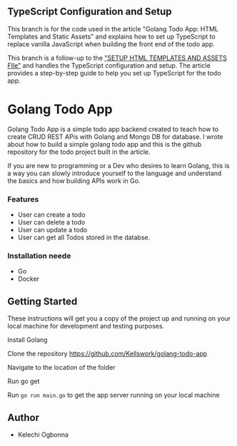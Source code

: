 ## TypeScript Configuration and Setup

This branch is for the code used in the article "Golang Todo App: HTML Templates and Static Assets" and explains how to set up TypeScript to replace vanilla JavaScript when building the front end of the todo app. 

This branch is a follow-up to the ["SETUP HTML TEMPLATES AND ASSETS FIle"](https://github.com/Kellswork/golang-todo-app/tree/feat/setup-html-template-and-asset-files) and handles the TypeScript configuration and setup. The article provides a step-by-step guide to help you set up TypeScript for the todo app.

# Golang Todo App

Golang Todo App is a simple todo app backend created to teach how to create CRUD REST APis with Golang and Mongo DB for database. I wrote about how to build a simple golang todo app and this is the github repository for the todo project built in the article.

If you are new to programming or a Dev who desires to learn Golang, this is a way you can slowly introduce yourself to the language and understand the basics and how building APIs work in Go.

### Features

- User can create a todo
- User can delete a todo
- User can update a todo
- User can get all Todos stored in the databse.


### Installation neede
- Go
- Docker

## Getting Started
These instructions will get you a copy of the project up and running on your local machine for development and testing purposes.

Install Golang

Clone the repository https://github.com/Kellswork/golang-todo-app

Navigate to the location of the folder

Run go get

Run `go run main.go`  to get the app server running on your local machine


## Author
- Kelechi Ogbonna
